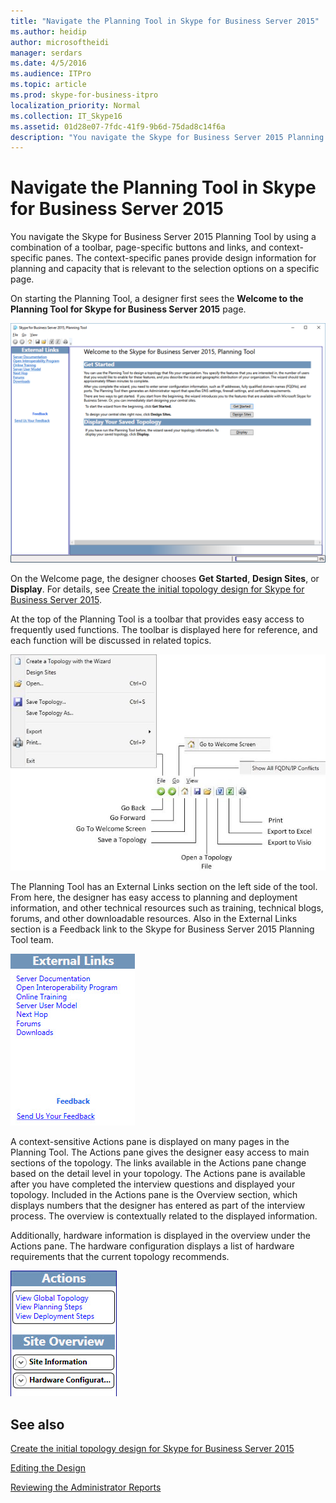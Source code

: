 ```yaml
---
title: "Navigate the Planning Tool in Skype for Business Server 2015"
ms.author: heidip
author: microsoftheidi
manager: serdars
ms.date: 4/5/2016
ms.audience: ITPro
ms.topic: article
ms.prod: skype-for-business-itpro
localization_priority: Normal
ms.collection: IT_Skype16
ms.assetid: 01d28e07-7fdc-41f9-9b6d-75dad8c14f6a
description: "You navigate the Skype for Business Server 2015 Planning Tool by using a combination of a toolbar, page-specific buttons and links, and context-specific panes. The context-specific panes provide design information for planning and capacity that is relevant to the selection options on a specific page."
---
```


# Navigate the Planning Tool in Skype for Business Server 2015
 
You navigate the Skype for Business Server 2015 Planning Tool by using a combination of a toolbar, page-specific buttons and links, and context-specific panes. The context-specific panes provide design information for planning and capacity that is relevant to the selection options on a specific page.
  
On starting the Planning Tool, a designer first sees the **Welcome to the Planning Tool for Skype for Business Server 2015** page.
  
![Planning Tool Welcome page](../../media/Planning_Tool_Welcome.png)
  
On the Welcome page, the designer chooses **Get Started**, **Design Sites**, or **Display**. For details, see [Create the initial topology design for Skype for Business Server 2015](create-the-initial-design.md).
  
At the top of the Planning Tool is a toolbar that provides easy access to frequently used functions. The toolbar is displayed here for reference, and each function will be discussed in related topics.
  
![Planning Tool Toolbar](../../media/Planning_Tool_Toolbar_Annotated.jpg)
  
The Planning Tool has an External Links section on the left side of the tool. From here, the designer has easy access to planning and deployment information, and other technical resources such as training, technical blogs, forums, and other downloadable resources. Also in the External Links section is a Feedback link to the Skype for Business Server 2015 Planning Tool team.
  
![Planning Tool External Links dialog box](../../media/Planning_Tool_External_Links_Dialog.jpg)
  
A context-sensitive Actions pane is displayed on many pages in the Planning Tool. The Actions pane gives the designer easy access to main sections of the topology. The links available in the Actions pane change based on the detail level in your topology. The Actions pane is available after you have completed the interview questions and displayed your topology. Included in the Actions pane is the Overview section, which displays numbers that the designer has entered as part of the interview process. The overview is contextually related to the displayed information.
  
Additionally, hardware information is displayed in the overview under the Actions pane. The hardware configuration displays a list of hardware requirements that the current topology recommends.
  
![Planning Tool Actions Pane](../../media/Planning_Tool_Actions_Pane.jpg)
  
## See also

[Create the initial topology design for Skype for Business Server 2015](create-the-initial-design.md)

[Editing the Design](http://technet.microsoft.com/library/08f639ba-0e5f-4ae7-9191-c3d96c25b169.aspx)
  
[Reviewing the Administrator Reports](http://technet.microsoft.com/library/1dee56a9-a033-4201-9765-e3469bd7d3e3.aspx)